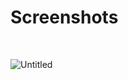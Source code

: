 # Screenshots

</br>

![Untitled](https://user-images.githubusercontent.com/26520289/73435582-9afe7200-4351-11ea-964e-a9f3d10f4e41.png)


